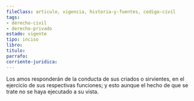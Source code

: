 ```yaml
---
fileClass: articulo, vigencia, historia-y-fuentes, codigo-civil
tags:
- derecho-civil
- derecho-privado
estado: vigente
tipo: inciso
libro:
titulo:
parrafo:
corriente-juridica:
---
```

Los amos responderán de la conducta de sus criados o sirvientes, en el ejercicio de sus respectivas funciones; y esto aunque el hecho de que se trate no se haya ejecutado a su vista.